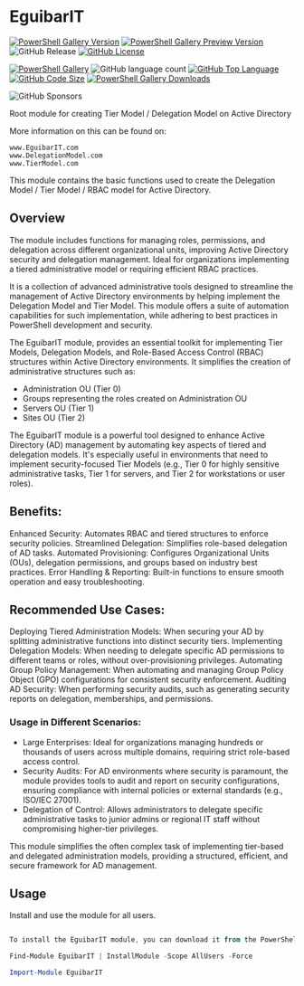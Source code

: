 # EguibarIT

[![PowerShell Gallery Version](https://img.shields.io/powershellgallery/v/EguibarIT.svg)](https://www.powershellgallery.com/packages/EguibarIT)
[![PowerShell Gallery Preview Version](https://img.shields.io/powershellgallery/vpre/EguibarIT.svg?label=powershell%20gallery%20preview&colorB=yellow)](https://www.powershellgallery.com/packages/EguibarIT)
![GitHub Release](https://img.shields.io/github/v/release/vreguibar/EguibarIT)
[![GitHub License](https://img.shields.io/github/license/vreguibar/EguibarIT.svg)](https://github.com/vreguibar/EguibarIT)

[![PowerShell Gallery](https://img.shields.io/powershellgallery/p/EguibarIT.svg)](https://www.powershellgallery.com/packages/EguibarIT)
![GitHub language count](https://img.shields.io/github/languages/count/vreguibar/EguibarIT)
[![GitHub Top Language](https://img.shields.io/github/languages/top/vreguibar/EguibarIT.svg)](https://github.com/vreguibar/EguibarIT)
[![GitHub Code Size](https://img.shields.io/github/languages/code-size/vreguibar/EguibarIT.svg)](https://github.com/vreguibar/EguibarIT)
[![PowerShell Gallery Downloads](https://img.shields.io/powershellgallery/dt/EguibarIT.svg)](https://www.powershellgallery.com/packages/EguibarIT)

![GitHub Sponsors](https://img.shields.io/github/sponsors/vreguibar)

Root module for creating Tier Model / Delegation Model on Active Directory

More information on this can be found on:

    www.EguibarIT.com
    www.DelegationModel.com
    www.TierModel.com

This module contains the basic functions used to create the Delegation Model / Tier Model / RBAC model for Active Directory.

## Overview

The module includes functions for managing roles, permissions, and delegation across different organizational units, improving Active Directory security and delegation management. Ideal for organizations implementing a tiered administrative model or requiring efficient RBAC practices.

It is a collection of advanced administrative tools designed to streamline the management of Active Directory environments by helping implement the Delegation Model and Tier Model. This module offers a suite of automation capabilities for such implementation, while adhering to best practices in PowerShell development and security.

The EguibarIT module,  provides an essential toolkit for implementing Tier Models, Delegation Models, and Role-Based Access Control (RBAC) structures within Active Directory environments. It simplifies the creation of administrative structures such as:

* Administration OU (Tier 0)
* Groups representing the roles created on Administration OU
* Servers OU (Tier 1)
* Sites OU (Tier 2)

The EguibarIT module is a powerful tool designed to enhance Active Directory (AD) management by automating key aspects of tiered and delegation models. It's especially useful in environments that need to implement security-focused Tier Models (e.g., Tier 0 for highly sensitive administrative tasks, Tier 1 for servers, and Tier 2 for workstations or user roles).

## Benefits:
Enhanced Security: Automates RBAC and tiered structures to enforce security policies.
Streamlined Delegation: Simplifies role-based delegation of AD tasks.
Automated Provisioning: Configures Organizational Units (OUs), delegation permissions, and groups based on industry best practices.
Error Handling & Reporting: Built-in functions to ensure smooth operation and easy troubleshooting.

## Recommended Use Cases:
Deploying Tiered Administration Models: When securing your AD by splitting administrative functions into distinct security tiers.
Implementing Delegation Models: When needing to delegate specific AD permissions to different teams or roles, without over-provisioning privileges.
Automating Group Policy Management: When automating and managing Group Policy Object (GPO) configurations for consistent security enforcement.
Auditing AD Security: When performing security audits, such as generating security reports on delegation, memberships, and permissions.

### Usage in Different Scenarios:
* Large Enterprises: Ideal for organizations managing hundreds or thousands of users across multiple domains, requiring strict role-based access control.
* Security Audits: For AD environments where security is paramount, the module provides tools to audit and report on security configurations, ensuring compliance with internal policies or external standards (e.g., ISO/IEC 27001).
* Delegation of Control: Allows administrators to delegate specific administrative tasks to junior admins or regional IT staff without compromising higher-tier privileges.

This module simplifies the often complex task of implementing tier-based and delegated administration models, providing a structured, efficient, and secure framework for AD management.

## Usage

Install and use the module for all users.

```powershell

To install the EguibarIT module, you can download it from the PowerShellGallery (or Github by cloning) and import it into your PowerShell session:

Find-Module EguibarIT | InstallModule -Scope AllUsers -Force

Import-Module EguibarIT
